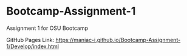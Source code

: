 # Bootcamp-Assignment-1
Assignment 1 for OSU Bootcamp

GitHub Pages Link:
https://maniac-i.github.io/Bootcamp-Assignment-1/Develop/index.html
